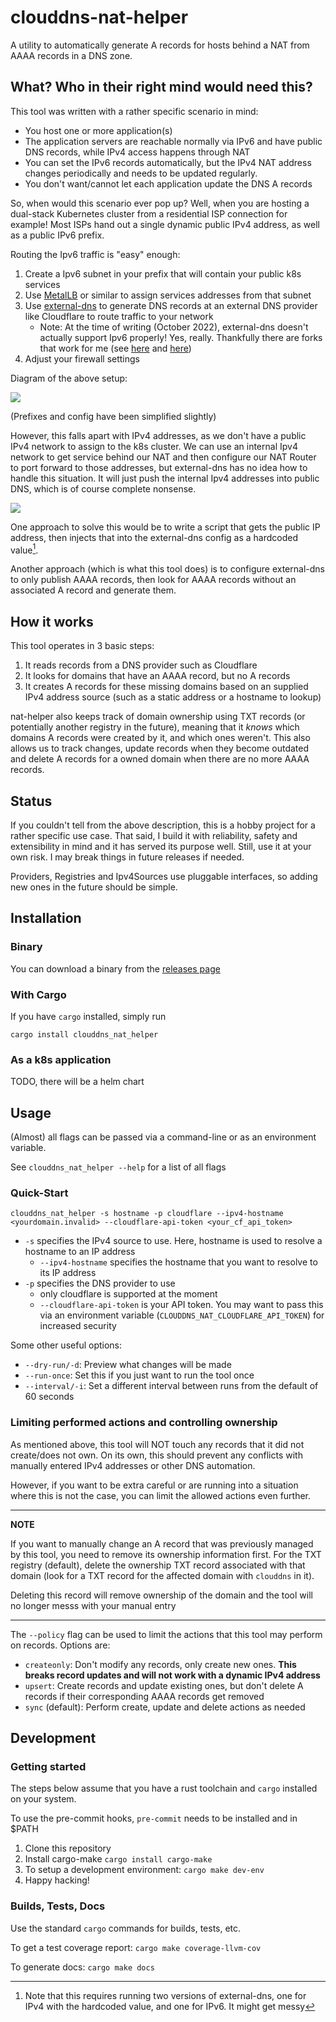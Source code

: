 # clouddns-nat-helper

A utility to automatically generate A records for hosts behind a NAT from AAAA records in a DNS zone.

## What? Who in their right mind would need this?

This tool was written with a rather specific scenario in mind:

- You host one or more application(s)
- The application servers are reachable normally via IPv6 and have public DNS records, while IPv4 access happens through NAT
- You can set the IPv6 records automatically, but the IPv4 NAT address changes periodically and needs to be updated regularly.
- You don't want/cannot let each application update the DNS A records

So, when would this scenario ever pop up? Well, when you are hosting a dual-stack Kubernetes cluster from a residential ISP connection for example!
Most ISPs hand out a single dynamic public IPv4 address, as well as a public IPv6 prefix.

Routing the Ipv6 traffic is "easy" enough:

1. Create a Ipv6 subnet in your prefix that will contain your public k8s services
2. Use [MetalLB](https://metallb.universe.tf/) or similar to assign services addresses from that subnet
3. Use [external-dns](https://github.com/kubernetes-sigs/external-dns) to generate DNS records at an external DNS provider like Cloudflare to route traffic to your network
    - Note: At the time of writing (October 2022), external-dns doesn't actually support Ipv6 properly! Yes, really. Thankfully there are forks that work for me (see [here](https://github.com/samipsolutions/external-dns/tree/feat/ipv6-support) and [here](https://github.com/kubernetes-sigs/external-dns/pull/2461))
4. Adjust your firewall settings

Diagram of the above setup:

![](imgs/scenario-ipv6.png)

(Prefixes and config have been simplified slightly)

However, this falls apart with IPv4 addresses, as we don't have a public IPv4 network to assign to the k8s cluster.
We can use an internal Ipv4 network to get service behind our NAT and then configure our NAT Router to port forward to those addresses, but external-dns has no idea how to handle this situation.
It will just push the internal Ipv4 addresses into public DNS, which is of course complete nonsense.

![](imgs/scenario-ipv4.png)

One approach to solve this would be to write a script that gets the public IP address, then injects that into the external-dns config as a hardcoded value[^1].

Another approach (which is what this tool does) is to configure external-dns to only publish AAAA records, then look for AAAA records without an associated A record and generate them.

[^1]: Note that this requires running two versions of external-dns, one for IPv4 with the hardcoded value, and one for IPv6. It might get messy

## How it works

This tool operates in 3 basic steps:
1. It reads records from a DNS provider such as Cloudflare
2. It looks for domains that have an AAAA record, but no A records
3. It creates A records for these missing domains based on an supplied IPv4 address source (such as a static address or a hostname to lookup)

nat-helper also keeps track of domain ownership using TXT records (or potentially another registry in the future),
meaning that it *knows* which domains A records were created by it, and which ones weren't.
This also allows us to track changes, update records when they become outdated and delete A records for a owned domain when there are no more AAAA records.

## Status

If you couldn't tell from the above description, this is a hobby project for a rather specific use case.
That said, I build it with reliability, safety and extensibility in mind and it has served its purpose well.
Still, use it at your own risk. I may break things in future releases if needed.

Providers, Registries and Ipv4Sources use pluggable interfaces, so adding new ones in the future should be simple.

## Installation

### Binary

You can download a binary from the [releases page](https://github.com/maxhoesel/clouddns-nat-helper/releases)

### With Cargo

If you have `cargo` installed, simply run

`cargo install clouddns_nat_helper`

### As a k8s application

TODO, there will be a helm chart

## Usage

(Almost) all flags can be passed via a command-line or as an environment variable.

See `clouddns_nat_helper --help` for a list of all flags

### Quick-Start

`clouddns_nat_helper -s hostname -p cloudflare --ipv4-hostname <yourdomain.invalid> --cloudflare-api-token <your_cf_api_token>`

- `-s` specifies the IPv4 source to use. Here, hostname is used to resolve a hostname to an IP address
    - `--ipv4-hostname` specifies the hostname that you want to resolve to its IP address
- `-p` specifies the DNS provider to use
    - only cloudflare is supported at the moment
    - `--cloudflare-api-token` is your API token. You may want to pass this via an environment variable (`CLOUDDNS_NAT_CLOUDFLARE_API_TOKEN`) for increased security

Some other useful options:

- `--dry-run/-d`: Preview what changes will be made
- `--run-once`: Set this if you just want to run the tool once
- `--interval/-i`: Set a different interval between runs from the default of 60 seconds

### Limiting performed actions and controlling ownership

As mentioned above, this tool will NOT touch any records that it did not create/does not own.
On its own, this should prevent any conflicts with manually entered IPv4 addresses or other DNS automation.

However, if you want to be extra careful or are running into a situation where this is not the case,
you can limit the allowed actions even further.

---
**NOTE**

If you want to manually change an A record that was previously managed by this tool, you need to remove its ownership information first.
For the TXT registry (default), delete the ownership TXT record associated with that domain (look for a TXT record for the affected domain with `clouddns` in it).

Deleting this record will remove ownership of the domain and the tool will no longer messs with your manual entry

---

The `--policy` flag can be used to limit the actions that this tool may perform on records. Options are:
- `createonly`: Don't modify any records, only create new ones. **This breaks record updates and will not work with a dynamic IPv4 address**
- `upsert`: Create records and update existing ones, but don't delete A records if their corresponding AAAA records get removed
- `sync` (default): Perform create, update and delete actions as needed

## Development

### Getting started

The steps below assume that you have a rust toolchain and `cargo` installed on your system.

To use the pre-commit hooks, `pre-commit` needs to be installed and in $PATH

1. Clone this repository
2. Install cargo-make `cargo install cargo-make`
3. To setup a development environment: `cargo make dev-env`
4. Happy hacking!

### Builds, Tests, Docs

Use the standard `cargo` commands for builds, tests, etc.

To get a test coverage report: `cargo make coverage-llvm-cov`

To generate docs: `cargo make docs`

